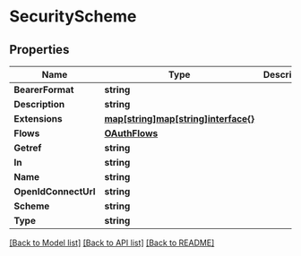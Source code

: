 # SecurityScheme

## Properties

Name | Type | Description | Notes
------------ | ------------- | ------------- | -------------
**BearerFormat** | **string** |  | [optional] 
**Description** | **string** |  | [optional] 
**Extensions** | [**map[string]map[string]interface{}**](map[string]interface{}.md) |  | [optional] 
**Flows** | [**OAuthFlows**](OAuthFlows.md) |  | [optional] 
**Getref** | **string** |  | [optional] 
**In** | **string** |  | [optional] 
**Name** | **string** |  | [optional] 
**OpenIdConnectUrl** | **string** |  | [optional] 
**Scheme** | **string** |  | [optional] 
**Type** | **string** |  | [optional] 

[[Back to Model list]](../README.md#documentation-for-models) [[Back to API list]](../README.md#documentation-for-api-endpoints) [[Back to README]](../README.md)


